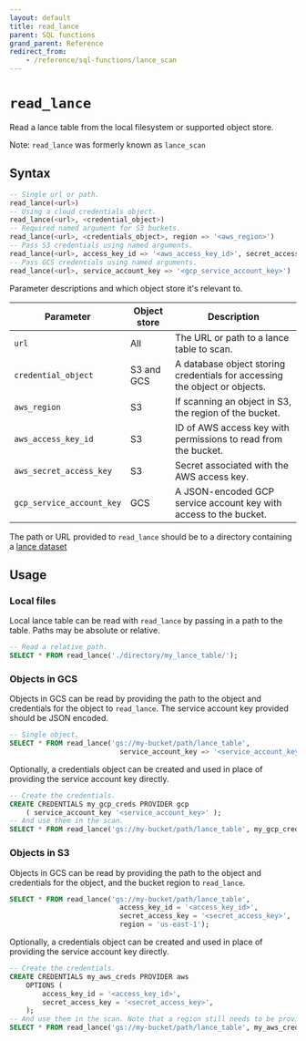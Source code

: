 ```yaml
---
layout: default
title: read_lance
parent: SQL functions
grand_parent: Reference
redirect_from: 
    - /reference/sql-functions/lance_scan
---
```


# `read_lance`

Read a lance table from the local filesystem or supported object store.

Note: `read_lance` was formerly known as `lance_scan`

## Syntax

```sql
-- Single url or path.
read_lance(<url>)
-- Using a cloud credentials object.
read_lance(<url>, <credential_object>)
-- Required named argument for S3 buckets.
read_lance(<url>, <credentials_object>, region => '<aws_region>')
-- Pass S3 credentials using named arguments.
read_lance(<url>, access_key_id => '<aws_access_key_id>', secret_access_key => '<aws_secret_access_key>', region => '<aws_region>')
-- Pass GCS credentials using named arguments.
read_lance(<url>, service_account_key => '<gcp_service_account_key>')
```

Parameter descriptions and which object store it's relevant to.

| Parameter                 | Object store | Description                                                                |
| ------------------------- | ------------ | -------------------------------------------------------------------------- |
| `url`                     | All          | The URL or path to a lance table to scan.                                  |
| `credential_object`       | S3 and GCS   | A database object storing credentials for accessing the object or objects. |
| `aws_region`              | S3           | If scanning an object in S3, the region of the bucket.                     |
| `aws_access_key_id`       | S3           | ID of AWS access key with permissions to read from the bucket.             |
| `aws_secret_access_key`   | S3           | Secret associated with the AWS access key.                                 |
| `gcp_service_account_key` | GCS          | A JSON-encoded GCP service account key with access to the bucket.          |

The path or URL provided to `read_lance`
should be to a directory containing a [lance dataset]

## Usage

### Local files

Local lance table can be read with `read_lance` by passing in a path to the
table. Paths may be absolute or relative.

```sql
-- Read a relative path.
SELECT * FROM read_lance('./directory/my_lance_table/');
```

### Objects in GCS

Objects in GCS can be read by providing the path to the object and credentials
for the object to `read_lance`. The service account key provided should be
JSON encoded.

```sql
-- Single object.
SELECT * FROM read_lance('gs://my-bucket/path/lance_table',
                           service_account_key => '<service_account_key>');
```

Optionally, a credentials object can be created and used in place of providing
the service account key directly.

```sql
-- Create the credentials.
CREATE CREDENTIALS my_gcp_creds PROVIDER gcp
    ( service_account_key '<service_account_key>' );
-- And use them in the scan.
SELECT * FROM read_lance('gs://my-bucket/path/lance_table', my_gcp_creds);
```

### Objects in S3

Objects in GCS can be read by providing the path to the object and credentials
for the object, and the bucket region to `read_lance`.

```sql
SELECT * FROM read_lance('gs://my-bucket/path/lance_table',
                           access_key_id = '<access_key_id>',
                           secret_access_key = '<secret_access_key>',
                           region = 'us-east-1');
```

Optionally, a credentials object can be created and used in place of providing
the service account key directly.

```sql
-- Create the credentials.
CREATE CREDENTIALS my_aws_creds PROVIDER aws
    OPTIONS (
        access_key_id = '<access_key_id>',
        secret_access_key = '<secret_access_key>',
    );
-- And use them in the scan. Note that a region still needs to be provided.
SELECT * FROM read_lance('gs://my-bucket/path/lance_table', my_aws_creds, region => 'us-east-1');
```

[lance dataset]: https://lancedb.github.io/lance/format.html#dataset-directory
